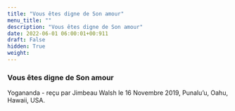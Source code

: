 ```yaml
---
title: "Vous êtes digne de Son amour"
menu_title: ""
description: "Vous êtes digne de Son amour"
date: 2022-06-01 06:00:01+00:911
draft: False
hidden: True
weight:
---
```

### Vous êtes digne de Son amour

Yogananda - reçu par Jimbeau Walsh le 16 Novembre 2019, Punalu’u, Oahu, Hawaii, USA.



